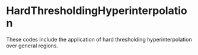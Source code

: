 # HardThresholdingHyperinterpolation
These codes include the application of hard thresholding hyperinterpolation over general regions.
